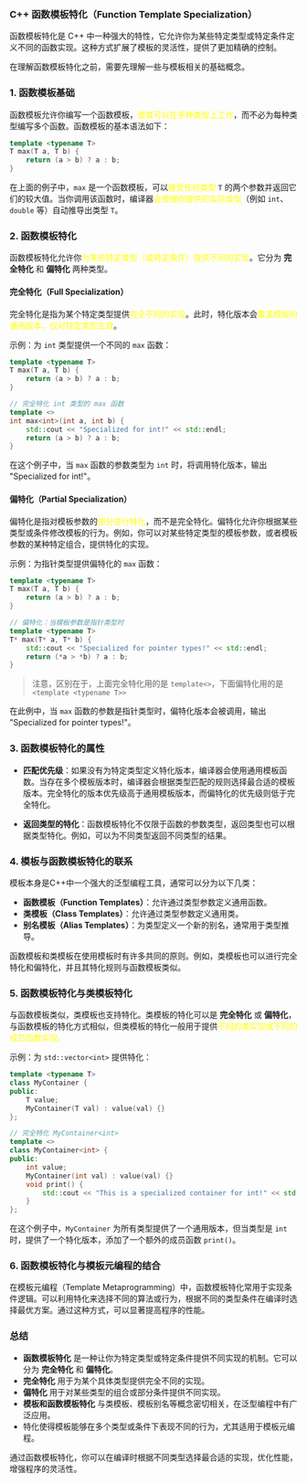 ### C++ 函数模板特化（Function Template Specialization）

函数模板特化是 C++ 中一种强大的特性，它允许你为某些特定类型或特定条件定义不同的函数实现。这种方式扩展了模板的灵活性，提供了更加精确的控制。

在理解函数模板特化之前，需要先理解一些与模板相关的基础概念。

### 1. **函数模板基础**

函数模板允许你编写一个函数模板，<font color="#ffff00">使其可以在多种类型上工作</font>，而不必为每种类型编写多个函数。函数模板的基本语法如下：

```cpp
template <typename T>
T max(T a, T b) {
    return (a > b) ? a : b;
}
```

在上面的例子中，`max` 是一个函数模板，可以<font color="#ffff00">接受任何类型</font> `T` 的两个参数并返回它们的较大值。当你调用该函数时，编译器<font color="#ffff00">会根据你提供的实际类型</font>（例如 `int`、`double` 等）自动推导出类型 `T`。

### 2. **函数模板特化**

函数模板特化允许你<font color="#ffff00">为某些特定类型（或特定条件）提供不同的实现</font>。它分为 **完全特化** 和 **偏特化** 两种类型。

#### 完全特化（Full Specialization）

完全特化是指为某个特定类型提供<font color="#ffff00">完全不同的实现</font>。此时，特化版本会<font color="#ffff00">覆盖模板的通用版本，仅对特定类型生效</font>。

示例：为 `int` 类型提供一个不同的 `max` 函数：

```cpp
template <typename T>
T max(T a, T b) {
    return (a > b) ? a : b;
}

// 完全特化 int 类型的 max 函数
template <>
int max<int>(int a, int b) {
    std::cout << "Specialized for int!" << std::endl;
    return (a > b) ? a : b;
}
```

在这个例子中，当 `max` 函数的参数类型为 `int` 时，将调用特化版本，输出 "Specialized for int!"。

#### 偏特化（Partial Specialization）

偏特化是指对模板参数的<font color="#ffff00">部分进行特化</font>，而不是完全特化。偏特化允许你根据某些类型或条件修改模板的行为。例如，你可以对某些特定类型的模板参数，或者模板参数的某种特定组合，提供特化的实现。

示例：为指针类型提供偏特化的 `max` 函数：

```cpp
template <typename T>
T max(T a, T b) {
    return (a > b) ? a : b;
}

// 偏特化：当模板参数是指针类型时
template <typename T>
T* max(T* a, T* b) {
    std::cout << "Specialized for pointer types!" << std::endl;
    return (*a > *b) ? a : b;
}
```

>注意，区别在于，上面完全特化用的是 `template<>`，下面偏特化用的是`<template <typename T>>`

在此例中，当 `max` 函数的参数是指针类型时，偏特化版本会被调用，输出 "Specialized for pointer types!"。

### 3. **函数模板特化的属性**

- **匹配优先级**：如果没有为特定类型定义特化版本，编译器会使用通用模板函数。当存在多个模板版本时，编译器会根据类型匹配的规则选择最合适的模板版本。完全特化的版本优先级高于通用模板版本，而偏特化的优先级则低于完全特化。
    
- **返回类型的特化**：函数模板特化不仅限于函数的参数类型，返回类型也可以根据类型特化。例如，可以为不同类型返回不同类型的结果。
    

### 4. **模板与函数模板特化的联系**

模板本身是C++中一个强大的泛型编程工具，通常可以分为以下几类：

- **函数模板（Function Templates）**：允许通过类型参数定义通用函数。
- **类模板（Class Templates）**：允许通过类型参数定义通用类。
- **别名模板（Alias Templates）**：为类型定义一个新的别名，通常用于类型推导。

函数模板和类模板在使用模板时有许多共同的原则。例如，类模板也可以进行完全特化和偏特化，并且其特化规则与函数模板类似。

### 5. **函数模板特化与类模板特化**

与函数模板类似，类模板也支持特化。类模板的特化可以是 **完全特化** 或 **偏特化**，与函数模板的特化方式相似，但类模板的特化一般用于提供<font color="#ffff00">不同的类实现或不同的成员函数实现。</font>

示例：为 `std::vector<int>` 提供特化：

```cpp
template <typename T>
class MyContainer {
public:
    T value;
    MyContainer(T val) : value(val) {}
};

// 完全特化 MyContainer<int>
template <>
class MyContainer<int> {
public:
    int value;
    MyContainer(int val) : value(val) {}
    void print() {
        std::cout << "This is a specialized container for int!" << std::endl;
    }
};
```

在这个例子中，`MyContainer` 为所有类型提供了一个通用版本，但当类型是 `int` 时，提供了一个特化版本，添加了一个额外的成员函数 `print()`。

### 6. **函数模板特化与模板元编程的结合**

在模板元编程（Template Metaprogramming）中，函数模板特化常用于实现条件逻辑。可以利用特化来选择不同的算法或行为，根据不同的类型条件在编译时选择最优方案。通过这种方式，可以显著提高程序的性能。

### 总结

- **函数模板特化** 是一种让你为特定类型或特定条件提供不同实现的机制。它可以分为 **完全特化** 和 **偏特化**。
- **完全特化** 用于为某个具体类型提供完全不同的实现。
- **偏特化** 用于对某些类型的组合或部分条件提供不同实现。
- **模板和函数模板特化** 与类模板、模板别名等概念密切相关，在泛型编程中有广泛应用。
- 特化使得模板能够在多个类型或条件下表现不同的行为，尤其适用于模板元编程。

通过函数模板特化，你可以在编译时根据不同类型选择最合适的实现，优化性能，增强程序的灵活性。